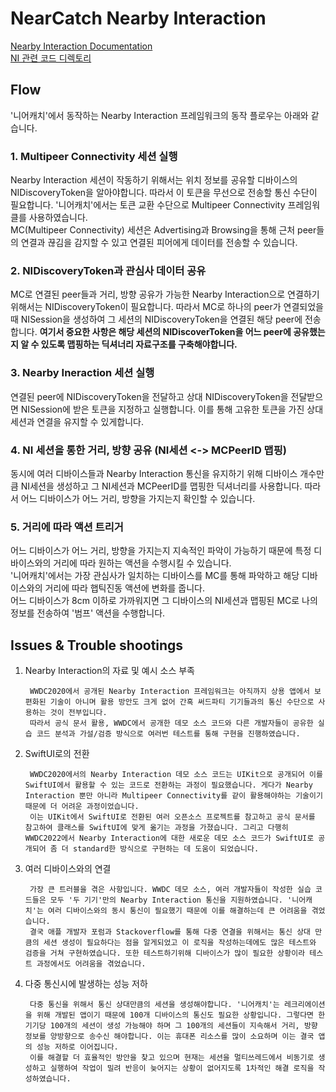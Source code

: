 # NearCatch Nearby Interaction
[Nearby Interaction Documentation](./Nearby-Interaction.md) <br>
[NI 관련 코드 디렉토리](../NearCatch/Utils/NIUtils/) 

## Flow

'니어캐치'에서 동작하는 Nearby Interaction 프레임워크의 동작 플로우는 아래와 같습니다.

### 1. Multipeer Connectivity 세션 실행
Nearby Interaction 세션이 작동하기 위해서는 위치 정보를 공유할 디바이스의 NIDiscoveryToken을 알아야합니다. 따라서 이 토큰을 무선으로 전송할 통신 수단이 필요합니다. '니어캐치'에서는 토큰 교환 수단으로 Multipeer Connectivity 프레임워클를 사용하였습니다. <br>
MC(Multipeer Connectivity) 세션은 Advertising과 Browsing을 통해 근처 peer들의 연결과 끊김을 감지할 수 있고 연결된 피어에게 데이터를 전송할 수 있습니다.   

### 2. NIDiscoveryToken과 관심사 데이터 공유
MC로 연결된 peer들과 거리, 방향 공유가 가능한 Nearby Interaction으로 연결하기 위해서는 NIDiscoveryToken이 필요합니다. 따라서 MC로 하나의 peer가 연결되었을 때 NISession을 생성하여 그 세션의 NIDiscoveryToken을 연결된 해당 peer에 전송합니다. **여기서 중요한 사항은 해당 세션의 NIDiscoverToken을 어느 peer에 공유했는지 알 수 있도록 맵핑하는 딕셔너리 자료구조를 구축해야합니다.**

### 3. Nearby Ineraction 세션 실행
연결된 peer에 NIDiscoveryToken을 전달하고 상대 NIDiscoveryToken을 전달받으면 NISession에 받은 토큰을 지정하고 실행합니다. 이를 통해 고유한 토큰을 가진 상대 세션과 연결을 유지할 수 있게합니다.   

### 4. NI 세션을 통한 거리, 방향 공유 (NI세션 <-> MCPeerID 맵핑)
동시에 여러 디바이스들과 Nearby Interaction 통신을 유지하기 위해 디바이스 개수만큼 NI세션을 생성하고 그 NI세션과 MCPeerID를 맵핑한 딕셔너리를 사용합니다. 따라서 어느 디바이스가 어느 거리, 방향을 가지는지 확인할 수 있습니다.  

### 5. 거리에 따라 액션 트리거
어느 디바이스가 어느 거리, 방향을 가지는지 지속적인 파악이 가능하기 때문에 특정 디바이스와의 거리에 따라 원하는 액션을 수행시킬 수 있습니다. <br>
'니어캐치'에서는 가장 관심사가 일치하는 디바이스를 MC를 통해 파악하고 해당 디바이스와의 거리에 따라 햅틱진동 액션에 변화를 줍니다. <br>
어느 디바이스가 8cm 이하로 가까워지면 그 디바이스의 NI세션과 맵핑된 MC로 나의 정보를 전송하여 '범프' 액션을 수행합니다.   

## Issues & Trouble shootings
1. Nearby Interaction의 자료 및 예시 소스 부족

        WWDC2020에서 공개된 Nearby Interaction 프레임워크는 아직까지 상용 앱에서 보편화된 기술이 아니며 활용 방안도 크게 없어 간혹 써드파티 기기들과의 통신 수단으로 사용하는 것이 전부입니다.
        따라서 공식 문서 활용, WWDC에서 공개한 데모 소스 코드와 다른 개발자들이 공유한 실습 코드 분석과 가설/검증 방식으로 여러번 테스트를 통해 구현을 진행하였습니다. 

2. SwiftUI로의 전환

        WWDC2020에서의 Nearby Interaction 데모 소스 코드는 UIKit으로 공개되어 이를 SwiftUI에서 활용할 수 있는 코드로 전환하는 과정이 필요했습니다. 게다가 Nearby Interaction 뿐만 아니라 Multipeer Connectivity를 같이 활용해야하는 기술이기 때문에 더 어려운 과정이었습니다.
        이는 UIKit에서 SwiftUI로 전환된 여러 오픈소스 프로젝트를 참고하고 공식 문서를 참고하여 클래스를 SwiftUI에 맞게 옮기는 과정을 가졌습니다. 그리고 다행히 WWDC2022에서 Nearby Interaction에 대한 새로운 데모 소스 코드가 SwiftUI로 공개되어 좀 더 standard한 방식으로 구현하는 데 도움이 되었습니다.

3. 여러 디바이스와의 연결

        가장 큰 트러블을 겪은 사항입니다. WWDC 데모 소스, 여러 개발자들이 작성한 실습 코드들은 모두 '두 기기'만의 Nearby Interaction 통신을 지원하였습니다. '니어캐치'는 여러 디바이스와의 동시 통신이 필요했기 때문에 이를 해결하는데 큰 어려움을 겪었습니다.
        결국 애플 개발자 포럼과 Stackoverflow를 통해 다중 연결을 위해서는 통신 상대 만큼의 세션 생성이 필요하다는 점을 알게되었고 이 로직을 작성하는데에도 많은 테스트와 검증을 거쳐 구현하였습니다. 또한 테스트하기위해 디바이스가 많이 필요한 상황이라 테스트 과정에서도 어려움을 겪었습니다. 

4. 다중 통신시에 발생하는 성능 저하

        다중 통신을 위해서 통신 상대만큼의 세션을 생성해야합니다. '니어캐치'는 레크리에이션을 위해 개발된 앱이기 때문에 100개 디바이스의 통신도 필요한 상황입니다. 그렇다면 한 기기당 100개의 세션이 생성 가능해야 하며 그 100개의 세션들이 지속해서 거리, 방향 정보를 양방향으로 송수신 해야합니다. 이는 휴대폰 리소스를 많이 소요하며 이는 결국 앱의 성능 저하로 이어집니다.
        이를 해결할 더 효율적인 방안을 찾고 있으며 현재는 세션을 멀티쓰레드에서 비동기로 생성하고 실행하여 작업이 밀려 반응이 늦어지는 상황이 없어지도록 1차적인 해결 로직을 작성하였습니다. 